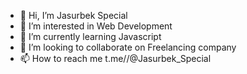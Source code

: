 - 👋 Hi, I’m Jasurbek Special
- 👀 I’m interested in Web Development
- 🌱 I’m currently learning Javascript
- 💞️ I’m looking to collaborate on Freelancing company
- 📫 How to reach me t.me//@Jasurbek_Special

<!---
Jasurbekspecial/Jasurbekspecial is a ✨ special ✨ repository because its `README.md` (this file) appears on your GitHub profile.
You can click the Preview link to take a look at your changes.
--->
